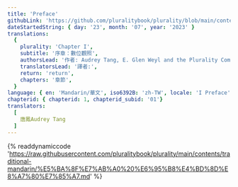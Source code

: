 ```yaml
---
title: 'Preface'
githubLink: 'https://github.com/pluralitybook/plurality/blob/main/contents/traditional-mandarin/%E5%BA%8F%E7%AB%A0%20%E6%95%B8%E4%BD%8D%E8%A7%80%E7%85%A7.md'
dateStartedString: { day: '23', month: '07', year: '2023' }
translations:
  {
    plurality: 'Chapter I',
    subtitle: '序章：數位觀照',
    authorsLead: '作者: Audrey Tang, E. Glen Weyl and the Plurality Community',
    translatorsLead: '譯者:',
    return: 'return',
    chapters: '章節',
  }
language: { en: 'Mandarin/華文', iso6392B: 'zh-TW', locale: 'I Preface' }
chapterid: { chapterid: 1, chapterid_subid: '01'}
translators:
  [
    唐鳳Audrey Tang
  ]
---
```

{% readdynamiccode 'https://raw.githubusercontent.com/pluralitybook/plurality/main/contents/traditional-mandarin/%E5%BA%8F%E7%AB%A0%20%E6%95%B8%E4%BD%8D%E8%A7%80%E7%85%A7.md' %}